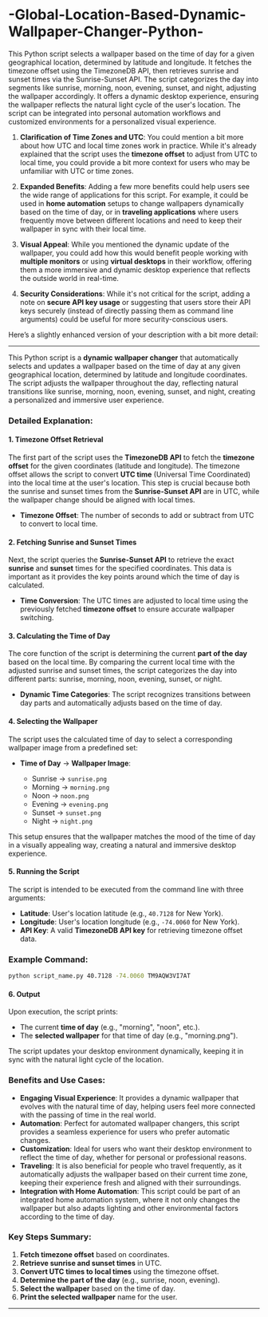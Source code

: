 # -Global-Location-Based-Dynamic-Wallpaper-Changer-Python-
This Python script selects a wallpaper based on the time of day for a given geographical location, determined by latitude and longitude. It fetches the timezone offset using the TimezoneDB API, then retrieves sunrise and sunset times via the Sunrise-Sunset API. The script categorizes the day into segments like sunrise, morning, noon, evening, sunset, and night, adjusting the wallpaper accordingly. It offers a dynamic desktop experience, ensuring the wallpaper reflects the natural light cycle of the user's location. The script can be integrated into personal automation workflows and customized environments for a personalized visual experience.



1. **Clarification of Time Zones and UTC**:
   You could mention a bit more about how UTC and local time zones work in practice. While it's already explained that the script uses the **timezone offset** to adjust from UTC to local time, you could provide a bit more context for users who may be unfamiliar with UTC or time zones.

2. **Expanded Benefits**:
   Adding a few more benefits could help users see the wide range of applications for this script. For example, it could be used in **home automation** setups to change wallpapers dynamically based on the time of day, or in **traveling applications** where users frequently move between different locations and need to keep their wallpaper in sync with their local time.

3. **Visual Appeal**:
   While you mentioned the dynamic update of the wallpaper, you could add how this would benefit people working with **multiple monitors** or using **virtual desktops** in their workflow, offering them a more immersive and dynamic desktop experience that reflects the outside world in real-time.

4. **Security Considerations**:
   While it's not critical for the script, adding a note on **secure API key usage** or suggesting that users store their API keys securely (instead of directly passing them as command line arguments) could be useful for more security-conscious users.

Here’s a slightly enhanced version of your description with a bit more detail:

---

This Python script is a **dynamic wallpaper changer** that automatically selects and updates a wallpaper based on the time of day at any given geographical location, determined by latitude and longitude coordinates. The script adjusts the wallpaper throughout the day, reflecting natural transitions like sunrise, morning, noon, evening, sunset, and night, creating a personalized and immersive user experience.

### Detailed Explanation:

#### 1. **Timezone Offset Retrieval**

The first part of the script uses the **TimezoneDB API** to fetch the **timezone offset** for the given coordinates (latitude and longitude). The timezone offset allows the script to convert **UTC time** (Universal Time Coordinated) into the local time at the user's location. This step is crucial because both the sunrise and sunset times from the **Sunrise-Sunset API** are in UTC, while the wallpaper change should be aligned with local times.

* **Timezone Offset**: The number of seconds to add or subtract from UTC to convert to local time.

#### 2. **Fetching Sunrise and Sunset Times**

Next, the script queries the **Sunrise-Sunset API** to retrieve the exact **sunrise** and **sunset** times for the specified coordinates. This data is important as it provides the key points around which the time of day is calculated.

* **Time Conversion**: The UTC times are adjusted to local time using the previously fetched **timezone offset** to ensure accurate wallpaper switching.

#### 3. **Calculating the Time of Day**

The core function of the script is determining the current **part of the day** based on the local time. By comparing the current local time with the adjusted sunrise and sunset times, the script categorizes the day into different parts: sunrise, morning, noon, evening, sunset, or night.

* **Dynamic Time Categories**: The script recognizes transitions between day parts and automatically adjusts based on the time of day.

#### 4. **Selecting the Wallpaper**

The script uses the calculated time of day to select a corresponding wallpaper image from a predefined set:

* **Time of Day** → **Wallpaper Image**:

  * Sunrise → `sunrise.png`
  * Morning → `morning.png`
  * Noon → `noon.png`
  * Evening → `evening.png`
  * Sunset → `sunset.png`
  * Night → `night.png`

This setup ensures that the wallpaper matches the mood of the time of day in a visually appealing way, creating a natural and immersive desktop experience.

#### 5. **Running the Script**

The script is intended to be executed from the command line with three arguments:

* **Latitude**: User's location latitude (e.g., `40.7128` for New York).
* **Longitude**: User's location longitude (e.g., `-74.0060` for New York).
* **API Key**: A valid **TimezoneDB API key** for retrieving timezone offset data.

### Example Command:

```bash
python script_name.py 40.7128 -74.0060 TM9AQW3VI7AT
```

#### 6. **Output**

Upon execution, the script prints:

* The current **time of day** (e.g., "morning", "noon", etc.).
* The **selected wallpaper** for that time of day (e.g., "morning.png").

The script updates your desktop environment dynamically, keeping it in sync with the natural light cycle of the location.

### Benefits and Use Cases:

* **Engaging Visual Experience**: It provides a dynamic wallpaper that evolves with the natural time of day, helping users feel more connected with the passing of time in the real world.
* **Automation**: Perfect for automated wallpaper changers, this script provides a seamless experience for users who prefer automatic changes.
* **Customization**: Ideal for users who want their desktop environment to reflect the time of day, whether for personal or professional reasons.
* **Traveling**: It is also beneficial for people who travel frequently, as it automatically adjusts the wallpaper based on their current time zone, keeping their experience fresh and aligned with their surroundings.
* **Integration with Home Automation**: This script could be part of an integrated home automation system, where it not only changes the wallpaper but also adapts lighting and other environmental factors according to the time of day.

### Key Steps Summary:

1. **Fetch timezone offset** based on coordinates.
2. **Retrieve sunrise and sunset times** in UTC.
3. **Convert UTC times to local times** using the timezone offset.
4. **Determine the part of the day** (e.g., sunrise, noon, evening).
5. **Select the wallpaper** based on the time of day.
6. **Print the selected wallpaper** name for the user.

---
